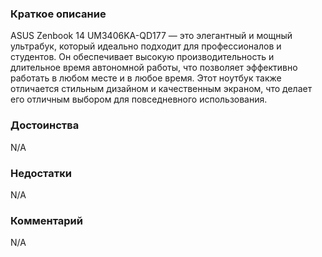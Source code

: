 ### **Краткое описание**
ASUS Zenbook 14 UM3406KA-QD177 — это элегантный и мощный ультрабук, который идеально подходит для профессионалов и студентов. Он обеспечивает высокую производительность и длительное время автономной работы, что позволяет эффективно работать в любом месте и в любое время. Этот ноутбук также отличается стильным дизайном и качественным экраном, что делает его отличным выбором для повседневного использования.

### **Достоинства**
N/A

### **Недостатки**
N/A

### **Комментарий**
N/A
